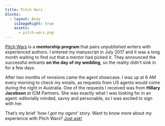 ```yaml
---
title: Pitch Wars
blocks:
  - layout: Body
    isImageRight: true
    assets:
      - pitch-wars.png
---
```


[Pitch Wars](https://pitchwars.org/) is a **mentorship program** that pairs unpublished writers with experienced authors. I entered my manuscript in July 2017 and it was a long month waiting to find out that a mentor had picked it. They announced the successful entrants **on the day of my wedding**, so the reality didn’t sink in for a few days.

After two months of revisions came the agent showcase. I was up at 6 AM every morning to check my emails, as requests from US agents would come during the night in Australia. One of the requests I received was from **Hillary Jacobson** at ICM Partners. She was exactly what I was looking for in an agent: editorially minded, savvy and personable, so I was excited to sign with her.

That’s my brief _‘how I got my agent’_ story. Want to know more about my experience with Pitch Wars? [Just ask!](https://cassandrafrances.typeform.com/to/lBY1UF)
